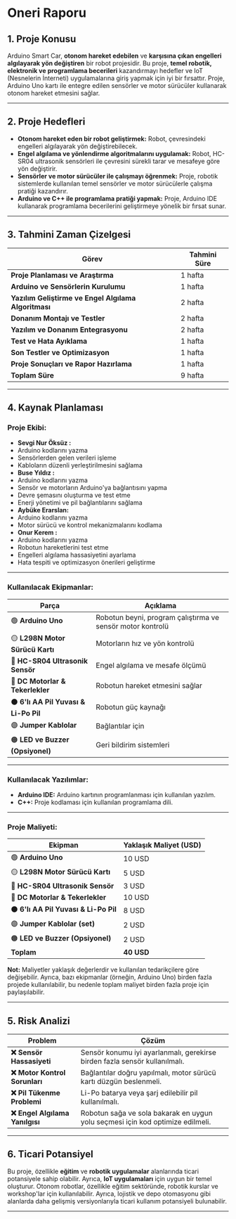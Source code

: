 # Oneri Raporu

## 1. Proje Konusu
Arduino Smart Car, **otonom hareket edebilen** ve **karşısına çıkan engelleri algılayarak yön değiştiren** bir robot projesidir. Bu proje, **temel robotik, elektronik ve programlama becerileri** kazandırmayı hedefler ve IoT (Nesnelerin İnterneti) uygulamalarına giriş yapmak için iyi bir fırsattır. Proje, Arduino Uno kartı ile entegre edilen sensörler ve motor sürücüler kullanarak otonom hareket etmesini sağlar.

---

## 2. Proje Hedefleri
- **Otonom hareket eden bir robot geliştirmek:** Robot, çevresindeki engelleri algılayarak yön değiştirebilecek.
- **Engel algılama ve yönlendirme algoritmalarını uygulamak:** Robot, HC-SR04 ultrasonik sensörleri ile çevresini sürekli tarar ve mesafeye göre yön değiştirir.
- **Sensörler ve motor sürücüler ile çalışmayı öğrenmek:** Proje, robotik sistemlerde kullanılan temel sensörler ve motor sürücülerle çalışma pratiği kazandırır.
- **Arduino ve C++ ile programlama pratiği yapmak:** Proje, Arduino IDE kullanarak programlama becerilerini geliştirmeye yönelik bir fırsat sunar.

---

## 3. Tahmini Zaman Çizelgesi
| **Görev**                                        | **Tahmini Süre**  |
|--------------------------------------------------|-------------------|
| **Proje Planlaması ve Araştırma**                | 1 hafta           |
| **Arduino ve Sensörlerin Kurulumu**              | 1 hafta           |
| **Yazılım Geliştirme ve Engel Algılama Algoritması** | 2 hafta           |
| **Donanım Montajı ve Testler**                   | 2 hafta           |
| **Yazılım ve Donanım Entegrasyonu**              | 2 hafta           |
| **Test ve Hata Ayıklama**                        | 1 hafta           |
| **Son Testler ve Optimizasyon**                  | 1 hafta           |
| **Proje Sonuçları ve Rapor Hazırlama**           | 1 hafta           |
| **Toplam Süre**                                  | 9 hafta           |

---

## 4. Kaynak Planlaması

### **Proje Ekibi:**
- **Sevgi Nur Öksüz :**
- Arduino kodlarını yazma   
- Sensörlerden gelen verileri işleme  
- Kabloların düzenli yerleştirilmesini sağlama 
- **Buse Yıldız :**
- Arduino kodlarını yazma  
- Sensör ve motorların Arduino'ya bağlantısını yapma  
- Devre şemasını oluşturma ve test etme  
- Enerji yönetimi ve pil bağlantılarını sağlama  
- **Aybüke Erarslan:**
- Arduino kodlarını yazma  
- Motor sürücü ve kontrol mekanizmalarını kodlama
- **Onur Kerem :**
- Arduino kodlarını yazma   
- Robotun hareketlerini test etme  
- Engelleri algılama hassasiyetini ayarlama  
- Hata tespiti ve optimizasyon önerileri geliştirme

---

### **Kullanılacak Ekipmanlar:**

| **Parça**                          | **Açıklama**                                |
|------------------------------------|--------------------------------------------|
| 🟢 **Arduino Uno**                  | Robotun beyni, program çalıştırma ve sensör motor kontrolü |
| 🟡 **L298N Motor Sürücü Kartı**     | Motorların hız ve yön kontrolü            |
| 🔵 **HC-SR04 Ultrasonik Sensör**    | Engel algılama ve mesafe ölçümü           |
| 🔴 **DC Motorlar & Tekerlekler**    | Robotun hareket etmesini sağlar           |
| ⚫ **6'lı AA Pil Yuvası & Li-Po Pil**| Robotun güç kaynağı                       |
| 🟣 **Jumper Kablolar**              | Bağlantılar için                          |
| 🟠 **LED ve Buzzer (Opsiyonel)**    | Geri bildirim sistemleri                  |

---

### **Kullanılacak Yazılımlar:**

- **Arduino IDE:** Arduino kartının programlanması için kullanılan yazılım.
- **C++:** Proje kodlaması için kullanılan programlama dili.

---

### **Proje Maliyeti:**

| **Ekipman**                        | **Yaklaşık Maliyet (USD)**                 |
|------------------------------------|--------------------------------------------|
| 🟢 **Arduino Uno**                  | 10 USD                                     |
| 🟡 **L298N Motor Sürücü Kartı**     | 5 USD                                      |
| 🔵 **HC-SR04 Ultrasonik Sensör**    | 3 USD                                      |
| 🔴 **DC Motorlar & Tekerlekler**    | 10 USD                                     |
| ⚫ **6'lı AA Pil Yuvası & Li-Po Pil**| 8 USD                                      |
| 🟣 **Jumper Kablolar (set)**       | 2 USD                                      |
| 🟠 **LED ve Buzzer (Opsiyonel)**    | 2 USD                                      |
| **Toplam**                         | **40 USD**                                 |

**Not:** Maliyetler yaklaşık değerlerdir ve kullanılan tedarikçilere göre değişebilir. Ayrıca, bazı ekipmanlar (örneğin, Arduino Uno) birden fazla projede kullanılabilir, bu nedenle toplam maliyet birden fazla proje için paylaşılabilir.

---

## 5. Risk Analizi

| **Problem**                             | **Çözüm**                                      |
|-----------------------------------------|----------------------------------------------|
| **❌ Sensör Hassasiyeti**               | Sensör konumu iyi ayarlanmalı, gerekirse birden fazla sensör kullanılmalı. |
| **❌ Motor Kontrol Sorunları**          | Bağlantılar doğru yapılmalı, motor sürücü kartı düzgün beslenmeli. |
| **❌ Pil Tükenme Problemi**             | Li-Po batarya veya şarj edilebilir pil kullanılmalı. |
| **❌ Engel Algılama Yanılgısı**         | Robotun sağa ve sola bakarak en uygun yolu seçmesi için kod optimize edilmeli. |

---

## 6. Ticari Potansiyel
Bu proje, özellikle **eğitim** ve **robotik uygulamalar** alanlarında ticari potansiyele sahip olabilir. Ayrıca, **IoT uygulamaları** için uygun bir temel oluşturur. Otonom robotlar, özellikle eğitim sektöründe, robotik kurslar ve workshop'lar için kullanılabilir. Ayrıca, lojistik ve depo otomasyonu gibi alanlarda daha gelişmiş versiyonlarıyla ticari kullanım potansiyeli bulunabilir.

---

